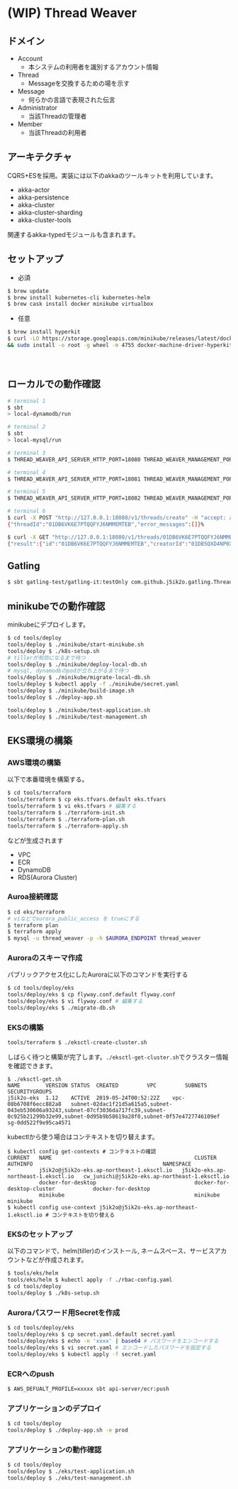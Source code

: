 
# (WIP) Thread Weaver

## ドメイン

- Account
    - 本システムの利用者を識別するアカウント情報
- Thread
    - Messageを交換するための場を示す
- Message
    - 何らかの言語で表現された伝言
- Administrator
    - 当該Threadの管理者
- Member
    - 当該Threadの利用者

## アーキテクチャ

CQRS+ESを採用。実装には以下のakkaのツールキットを利用しています。

- akka-actor
- akka-persistence
- akka-cluster
- akka-cluster-sharding
- akka-cluster-tools

関連するakka-typedモジュールも含まれます。

## セットアップ

- 必須

```sh
$ brew update 
$ brew install kubernetes-cli kubernetes-helm
$ brew cask install docker minikube virtualbox
```

- 任意

```sh
$ brew install hyperkit
$ curl -LO https://storage.googleapis.com/minikube/releases/latest/docker-machine-driver-hyperkit \
&& sudo install -o root -g wheel -m 4755 docker-machine-driver-hyperkit /usr/local/bin/
```
　

## ローカルでの動作確認

```sh
# terminal 1
$ sbt
> local-dynamodb/run
```

```sh
# terminal 2
$ sbt
> local-mysql/run
```

```sh
# terminal 3
$ THREAD_WEAVER_API_SERVER_HTTP_PORT=18080 THREAD_WEAVER_MANAGEMENT_PORT=8558 sbt api-server/run
```

```sh
# terminal 4
$ THREAD_WEAVER_API_SERVER_HTTP_PORT=18081 THREAD_WEAVER_MANAGEMENT_PORT=8559 sbt api-server/run
```

```sh
# terminal 5
$ THREAD_WEAVER_API_SERVER_HTTP_PORT=18082 THREAD_WEAVER_MANAGEMENT_PORT=8560 sbt api-server/run
```

```sh
# terminal 6
$ curl -X POST "http://127.0.0.1:18080/v1/threads/create" -H "accept: application/json" -H "Content-Type: application/json" -d "{\"accountId\":\"01DB5QXD4NP0XQTV92K42B3XBF\",\"title\":\"string\",\"remarks\":\"string\",\"administratorIds\":[\"01DB5QXD4NP0XQTV92K42B3XBF\"],\"memberIds\":[\"01DB5QXD4NP0XQTV92K42B3XBF\"],\"createAt\":10000}"
{"threadId":"01DB6VK6E7PTQQFYJ6NMMEMTEB","error_messages":[]}%

$ curl -X GET "http://127.0.0.1:18080/v1/threads/01DB6VK6E7PTQQFYJ6NMMEMTEB?account_id=01DB5QXD4NP0XQTV92K42B3XBF" -H "accept: application/json"
{"result":{"id":"01DB6VK6E7PTQQFYJ6NMMEMTEB","creatorId":"01DB5QXD4NP0XQTV92K42B3XBF","parentThreadId":null,"title":"string","remarks":"string","createdAt":10000,"updatedAt":10000},"error_messages":[]}%
```

## Gatling

```sh
$ sbt gatling-test/gatling-it:testOnly com.github.j5ik2o.gatling.ThreadSimulation
```


## minikubeでの動作確認

minikubeにデプロイします。

```sh
$ cd tools/deploy
tools/deploy $ ./minikube/start-minikube.sh
tools/deploy $ ./k8s-setup.sh
# tillerが有効になるまで待つ
tools/deploy $ ./minikube/deploy-local-db.sh
# mysql, dynamodbのpodが立ち上がるまで待つ
tools/deploy $ ./minikube/migrate-local-db.sh
tools/deploy $ kubectl apply -f ./minikube/secret.yaml
tools/deploy $ ./minikube/build-image.sh
tools/deploy $ ./deploy-app.sh
```

```sh
tools/deploy $ ./minikube/test-application.sh
tools/deploy $ ./minikube/test-management.sh
```

## EKS環境の構築

### AWS環境の構築

以下で本番環境を構築する。

```sh
$ cd tools/terraform
tools/terraform $ cp eks.tfvars.default eks.tfvars
tools/terraform $ vi eks.tfvars # 編集する
tools/terraform $ ./terraform-init.sh
tools/terraform $ ./terraform-plan.sh
tools/terraform $ ./terraform-apply.sh
```

などが生成されます

- VPC
- ECR
- DynamoDB
- RDS(Aurora Cluster)

### Auroa接続確認

```sh
$ cd eks/terraform
# viなどでaurora_public_access を trueにする
$ terraform plan
$ terraform apply
$ mysql -u thread_weaver -p -h $AURORA_ENDPOINT thread_weaver
```

### Auroraのスキーマ作成

パブリックアクセス化にしたAuroraに以下のコマンドを実行する

```sh
$ cd tools/deploy/eks
tools/deploy/eks $ cp flyway.conf.default flyway.conf
tools/deploy/eks $ vi flyway.conf # 編集する
tools/deploy/eks $ ./migrate-db.sh
```

### EKSの構築

```sh
tools/terraform $ ./eksctl-create-cluster.sh
```

しばらく待つと構築が完了します。`./eksctl-get-cluster.sh`でクラスター情報を確認できます。

```
$ ./eksctl-get.sh
NAME		VERSION	STATUS	CREATED			VPC			SUBNETS														SECURITYGROUPS
j5ik2o-eks	1.12	ACTIVE	2019-05-24T00:52:22Z	vpc-08b6708f6ecc882a8	subnet-02dac1f21d5a615a5,subnet-043eb530606a93243,subnet-07cf3036da717fc39,subnet-0c925b21299b32e99,subnet-0d95b9b58619a28f0,subnet-0f57e4727746109ef	sg-0dd522f9e95ca4571
```

kubectlから使う場合はコンテキストを切り替えます。

```
$ kubectl config get-contexts # コンテキストの確認
CURRENT   NAME                                             CLUSTER                               AUTHINFO                                         NAMESPACE
*         j5ik2o@j5ik2o-eks.ap-northeast-1.eksctl.io   j5ik2o-eks.ap-northeast-1.eksctl.io   cw_junichi@j5ik2o-eks.ap-northeast-1.eksctl.io
          docker-for-desktop                               docker-for-desktop-cluster            docker-for-desktop
          minikube                                         minikube                              minikube
$ kubectl config use-context j5ik2o@j5ik2o-eks.ap-northeast-1.eksctl.io # コンテキストを切り替える
```

### EKSのセットアップ

以下のコマンドで、helm(tiller)のインストール, ネームスペース、サービスアカウントなどが作成されます。

```sh
$ tools/eks/helm
tools/eks/helm $ kubectl apply -f ./rbac-config.yaml
$ cd tools/deploy
tools/deploy $ ./k8s-setup.sh
```

### Auroraパスワード用Secretを作成

```sh
$ cd tools/deploy/eks
tools/deploy/eks $ cp secret.yaml.default secret.yaml
tools/deploy/eks $ echo -n 'xxxx' | base64 # パスワードをエンコードする
tools/deploy/eks $ vi secret.yaml # エンコードしたパスワードを設定する
tools/deploy/eks $ kubectl apply -f secret.yaml
```

### ECRへのpush 

```sh
$ AWS_DEFUALT_PROFILE=xxxxx sbt api-server/ecr:push
```

### アプリケーションのデプロイ

```sh
$ cd tools/deploy
tools/deploy $ ./deploy-app.sh -e prod
```

### アプリケーションの動作確認

```sh
$ cd tools/deploy
tools/deploy $ ./eks/test-application.sh
tools/deploy $ ./eks/test-management.sh
```

